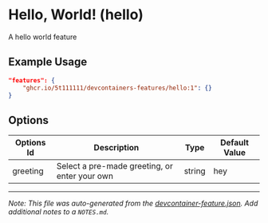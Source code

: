 
# Hello, World! (hello)

A hello world feature

## Example Usage

```json
"features": {
    "ghcr.io/5t111111/devcontainers-features/hello:1": {}
}
```

## Options

| Options Id | Description | Type | Default Value |
|-----|-----|-----|-----|
| greeting | Select a pre-made greeting, or enter your own | string | hey |



---

_Note: This file was auto-generated from the [devcontainer-feature.json](https://github.com/5t111111/devcontainers-features/blob/main/src/hello/devcontainer-feature.json).  Add additional notes to a `NOTES.md`._
